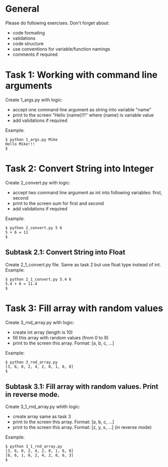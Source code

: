 # General
Please do following exercises.
Don't forget about:
* code formating
* validations
* code structure
* use conventions for variable/function namings
* comments if required

# Task 1: Working with command line arguments 
Create 1_args.py with logic:
* accept one command line argument as string into variable "name"
* print to the screen "Hello {name}!!!" where {name} is variable value
* add validations if required

Example:
```
$ python 1_args.py Mike
Hello Mike!!!
$ 
```

# Task 2: Convert String into Integer
Create 2_convert.py with logic:
* accept two command line argument as int into following variables: first, second
* print to the screen sum for first and second
* add validations if required

Example:
```
$ python 2_convert.py 5 6
5 + 6 = 11
$
```

## Subtask 2.1: Convert String into Float
Create 2_1_convert.py file.
Same as task 2 but use float type instead of int.
Example:
```
$ python 2_1_convert.py 5.4 6 
5.4 + 6 = 11.4
$
```

# Task 3: Fill array with random values
Create 3_rnd_array.py with logic:
* create int array (length is 10)
* fill this array with random values (from 0 to 9)
* print to the screen this array. Format: [a, b, c, ...]

Example:
```
$ python 3_rnd_array.py
[3, 6, 8, 2, 4, 2, 0, 1, 6, 8]
$
```

## Subtask 3.1: Fill array with random values. Print in reverse mode.
Create 3_1_rnd_array.py whith logic:
* create array same as task 3
* print to the screen this array. Format: [a, b, c, ...]
* print to the screen this array. Format: [z, y, x, ...] (in reverse mode)

Example:
```
$ python 3_1_rnd_array.py
[3, 6, 8, 2, 4, 2, 0, 1, 6, 8]
[8, 6, 1, 0, 2, 4, 2, 8, 6, 3]
$
```
